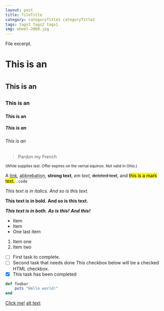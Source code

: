 ```yaml
---
layout: post
title: fileTitle
category: categoryTitle1 categoryTitle2
tags: tags3 tags2 tags1
img: wheel-2000.jpg
---
```


File excerpt.

# This is an <h1>
## This is an <h2>
### This is an <h3>
#### This is an <h4>
##### This is an <h5>
###### This is an <h6>

> Pardon my French

<small>(While supplies last. Offer expires on the vernal equinox. Not valid in Ohio.)</small>
<p>
	A <a href="#">link</a>,
	<abbr title="this really isn't a very good description">abbrebation</abbr>,
	<strong>strong text</strong>,
	<em>em text</em>,
	<del>deleted text</del>, and
	<mark>this is a mark text.</mark>
	<code>.code</code>
</p>

*This text is in italics.*
_And so is this text._

**This text is in bold.**
__And so is this text.__

***This text is in both.***
**_As is this!_**
*__And this!__*

- Item
- Item
- One last item

1. Item one
2. Item two

- [ ] First task to complete.
- [ ] Second task that needs done
This checkbox below will be a checked HTML checkbox.
- [x] This task has been completed

```ruby
def foobar
    puts "Hello world!"
end
```
[Click me!](http://test.com/ "Link to Test.com")
[alt text](https://raw.githubusercontent.com/username/projectname/branch/path/to/img.png)


